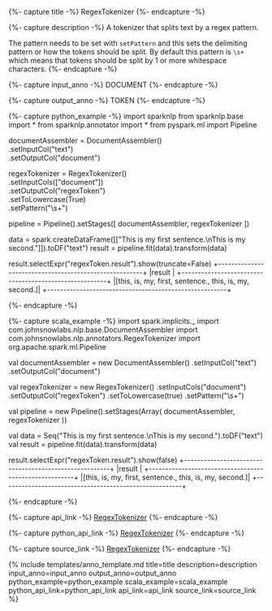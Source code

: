 {%- capture title -%}
RegexTokenizer
{%- endcapture -%}

{%- capture description -%}
A tokenizer that splits text by a regex pattern.

The pattern needs to be set with `setPattern` and this sets the delimiting pattern or how the tokens should be split.
By default this pattern is `\s+` which means that tokens should be split by 1 or more whitespace characters.
{%- endcapture -%}

{%- capture input_anno -%}
DOCUMENT
{%- endcapture -%}

{%- capture output_anno -%}
TOKEN
{%- endcapture -%}

{%- capture python_example -%}
import sparknlp
from sparknlp.base import *
from sparknlp.annotator import *
from pyspark.ml import Pipeline

documentAssembler = DocumentAssembler() \
    .setInputCol("text") \
    .setOutputCol("document")

regexTokenizer = RegexTokenizer() \
    .setInputCols(["document"]) \
    .setOutputCol("regexToken") \
    .setToLowercase(True) \
    .setPattern("\\s+")

pipeline = Pipeline().setStages([
      documentAssembler,
      regexTokenizer
    ])

data = spark.createDataFrame([["This is my first sentence.\nThis is my second."]]).toDF("text")
result = pipeline.fit(data).transform(data)

result.selectExpr("regexToken.result").show(truncate=False)
+-------------------------------------------------------+
|result                                                 |
+-------------------------------------------------------+
|[this, is, my, first, sentence., this, is, my, second.]|
+-------------------------------------------------------+

{%- endcapture -%}

{%- capture scala_example -%}
import spark.implicits._
import com.johnsnowlabs.nlp.base.DocumentAssembler
import com.johnsnowlabs.nlp.annotators.RegexTokenizer
import org.apache.spark.ml.Pipeline

val documentAssembler = new DocumentAssembler()
  .setInputCol("text")
  .setOutputCol("document")

val regexTokenizer = new RegexTokenizer()
  .setInputCols("document")
  .setOutputCol("regexToken")
  .setToLowercase(true)
  .setPattern("\\s+")

val pipeline = new Pipeline().setStages(Array(
    documentAssembler,
    regexTokenizer
  ))

val data = Seq("This is my first sentence.\nThis is my second.").toDF("text")
val result = pipeline.fit(data).transform(data)

result.selectExpr("regexToken.result").show(false)
+-------------------------------------------------------+
|result                                                 |
+-------------------------------------------------------+
|[this, is, my, first, sentence., this, is, my, second.]|
+-------------------------------------------------------+

{%- endcapture -%}

{%- capture api_link -%}
[RegexTokenizer](/api/com/johnsnowlabs/nlp/annotators/RegexTokenizer)
{%- endcapture -%}

{%- capture python_api_link -%}
[RegexTokenizer](/api/python/reference/autosummary/sparknlp/annotator/token/regex_tokenizer/index.html#sparknlp.annotator.token.regex_tokenizer.RegexTokenizer)
{%- endcapture -%}

{%- capture source_link -%}
[RegexTokenizer](https://github.com/JohnSnowLabs/spark-nlp/tree/master/src/main/scala/com/johnsnowlabs/nlp/annotators/RegexTokenizer.scala)
{%- endcapture -%}

{% include templates/anno_template.md
title=title
description=description
input_anno=input_anno
output_anno=output_anno
python_example=python_example
scala_example=scala_example
python_api_link=python_api_link
api_link=api_link
source_link=source_link
%}